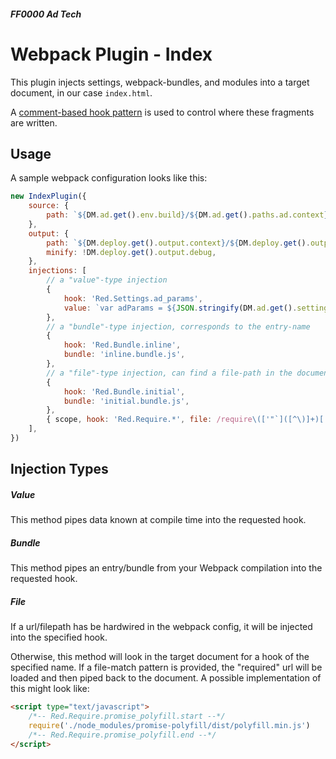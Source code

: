 ##### FF0000 Ad Tech

# Webpack Plugin - Index

This plugin injects settings, webpack-bundles, and modules into a target document, in our case `index.html`.

A [comment-based hook pattern](https://github.com/ff0000-ad-tech/comment-hooks) is used to control where these fragments are written.

## Usage

A sample webpack configuration looks like this:

```javascript
new IndexPlugin({
	source: {
		path: `${DM.ad.get().env.build}/${DM.ad.get().paths.ad.context}/${DM.deploy.get().source.index}`,
	},
	output: {
		path: `${DM.deploy.get().output.context}/${DM.deploy.get().output.folder}/index.html`,
		minify: !DM.deploy.get().output.debug,
	},
	injections: [
		// a "value"-type injection
		{
			hook: 'Red.Settings.ad_params',
			value: `var adParams = ${JSON.stringify(DM.ad.get().settings.ref.adParams, null, '\t')};`,
		},
		// a "bundle"-type injection, corresponds to the entry-name
		{
			hook: 'Red.Bundle.inline',
			bundle: 'inline.bundle.js',
		},
		// a "file"-type injection, can find a file-path in the document, load it, and pipe the result into the doc
		{
			hook: 'Red.Bundle.initial',
			bundle: 'initial.bundle.js',
		},
		{ scope, hook: 'Red.Require.*', file: /require\(['"`]([^\)]+)['"`]\)/ },
	],
})
```

## Injection Types

##### Value

This method pipes data known at compile time into the requested hook.

##### Bundle

This method pipes an entry/bundle from your Webpack compilation into the requested hook.

##### File

If a url/filepath has be hardwired in the webpack config, it will be injected into the specified hook.

Otherwise, this method will look in the target document for a hook of the specified name. If a file-match pattern is provided, the "required" url will be loaded and then piped back to the document. A possible implementation of this might look like:

```html
<script type="text/javascript">
	/*-- Red.Require.promise_polyfill.start --*/
	require('./node_modules/promise-polyfill/dist/polyfill.min.js')
	/*-- Red.Require.promise_polyfill.end --*/
</script>
```
